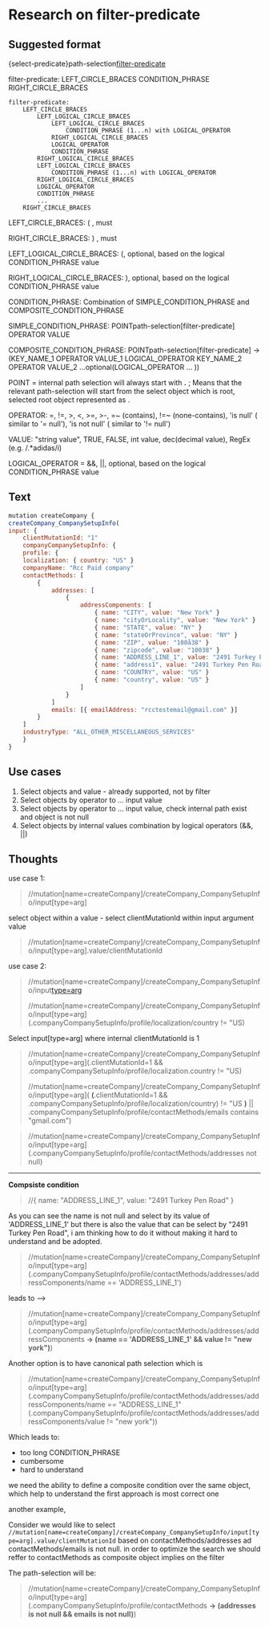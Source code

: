 
# Research on filter-predicate

## Suggested format
{select-predicate}path-selection[filter-predicate](filter-predicate)

filter-predicate: LEFT_CIRCLE_BRACES CONDITION_PHRASE RIGHT_CIRCLE_BRACES
```
filter-predicate: 
    LEFT_CIRCLE_BRACES
        LEFT_LOGICAL_CIRCLE_BRACES
            LEFT_LOGICAL_CIRCLE_BRACES 
                CONDITION_PHRASE (1...n) with LOGICAL_OPERATOR 
            RIGHT_LOGICAL_CIRCLE_BRACES 
            LOGICAL_OPERATOR 
            CONDITION_PHRASE
        RIGHT_LOGICAL_CIRCLE_BRACES
        LEFT_LOGICAL_CIRCLE_BRACES
            CONDITION_PHRASE (1...n) with LOGICAL_OPERATOR
        RIGHT_LOGICAL_CIRCLE_BRACES
        LOGICAL_OPERATOR
        CONDITION_PHRASE
        ...
    RIGHT_CIRCLE_BRACES
```

LEFT_CIRCLE_BRACES: ( , must

RIGHT_CIRCLE_BRACES: ) , must

LEFT_LOGICAL_CIRCLE_BRACES: (, optional, based on the logical CONDITION_PHRASE value

RIGHT_LOGICAL_CIRCLE_BRACES: ), optional, based on the logical CONDITION_PHRASE value

CONDITION_PHRASE: Combination of SIMPLE_CONDITION_PHRASE and COMPOSITE_CONDITION_PHRASE

SIMPLE_CONDITION_PHRASE: POINTpath-selection[filter-predicate] OPERATOR VALUE

COMPOSITE_CONDITION_PHRASE: POINTpath-selection[filter-predicate] -> 
    (KEY_NAME_1 OPERATOR VALUE_1 
        LOGICAL_OPERATOR 
     KEY_NAME_2 OPERATOR VALUE_2 
     ...optional(LOGICAL_OPERATOR ... ))

POINT = internal path selection will always start with **.** ; Means that the relevant  path-selection will start from the select object which is root, selected root object represented as .

OPERATOR: =, !=, >, <, >=, >-, =~ (contains), !=~ (none-contains), 'is null' ( similar to '= null'), 'is not null' ( similar to '!= null')

VALUE: "string value", TRUE, FALSE, int value, dec(decimal value), RegEx (e.g. /.*adidas/i)

LOGICAL_OPERATOR = &&, ||, optional, based on the logical CONDITION_PHRASE value

## Text
```javascript
mutation createCompany {
createCompany_CompanySetupInfo(
input: {
    clientMutationId: "1"
    companyCompanySetupInfo: {
    profile: {
    localization: { country: "US" }
    companyName: "Rcc Paid company"
    contactMethods: [
        {
            addresses: [
                {
                    addressComponents: [
                        { name: "CITY", value: "New York" }
                        { name: "cityOrLocality", value: "New York" }
                        { name: "STATE", value: "NY" }
                        { name: "stateOrProvince", value: "NY" }
                        { name: "ZIP", value: "100å38" }
                        { name: "zipcode", value: "10038" }
                        { name: "ADDRESS_LINE_1", value: "2491 Turkey Pen Road" }
                        { name: "address1", value: "2491 Turkey Pen Road" }
                        { name: "COUNTRY", value: "US" }
                        { name: "country", value: "US" }
                    ]
                }
            ]
            emails: [{ emailAddress: "rcctestemail@gmail.com" }]
        }
    ]
    industryType: "ALL_OTHER_MISCELLANEOUS_SERVICES"
    }
}
```

## Use cases
1. Select objects and value - already  supported, not by filter
2. Select objects by operator to ... input value
3. Select objects by operator to ... input value, check internal path exist and object is not null
4. Select objects by internal values combination by logical operators (&&, ||)


## Thoughts
use case 1:
> //mutation[name=createCompany]/createCompany_CompanySetupInfo/input[type=arg]

select object within a value - select clientMutationId within input argument value
> //mutation[name=createCompany]/createCompany_CompanySetupInfo/input[type=arg].value/clientMutationId

use case 2:
> //mutation[name=createCompany]/createCompany_CompanySetupInfo/input[type=arg](.clientMutationId=1)
> 
> //mutation[name=createCompany]/createCompany_CompanySetupInfo/input[type=arg](.companyCompanySetupInfo/profile/localization/country != "US)

Select input[type=arg] where internal clientMutationId is 1
> //mutation[name=createCompany]/createCompany_CompanySetupInfo/input[type=arg](.clientMutationId=1 && .companyCompanySetupInfo/profile/localization.country != "US)
> 
> //mutation[name=createCompany]/createCompany_CompanySetupInfo/input[type=arg]( **(**.clientMutationId=1 
    && .companyCompanySetupInfo/profile/localization/country) != "US **)** 
    || .companyCompanySetupInfo/profile/contactMethods/emails contains "gmail.com")


> //mutation[name=createCompany]/createCompany_CompanySetupInfo/input[type=arg](.companyCompanySetupInfo/profile/contactMethods/addresses not null)

---------------
**Compsiste condition**

> //{ name: "ADDRESS_LINE_1", value: "2491 Turkey Pen Road" }

As you can see the name is not null and select by its value of 'ADDRESS_LINE_1' but there is also the value that can be select by "2491 Turkey Pen Road", i am thinking how to do it without making it hard to understand and be adopted.

> //mutation[name=createCompany]/createCompany_CompanySetupInfo/input[type=arg](.companyCompanySetupInfo/profile/contactMethods/addresses/addressComponents/name == 'ADDRESS_LINE_1')

leads to -->

> //mutation[name=createCompany]/createCompany_CompanySetupInfo/input[type=arg](.companyCompanySetupInfo/profile/contactMethods/addresses/addressComponents **-> (name == 'ADDRESS_LINE_1' && value != "new york")**)

Another option is to have canonical path selection which is 

> //mutation[name=createCompany]/createCompany_CompanySetupInfo/input[type=arg](.companyCompanySetupInfo/profile/contactMethods/addresses/addressComponents/name == "ADDRESS_LINE_1"(.companyCompanySetupInfo/profile/contactMethods/addresses/addressComponents/value != "new york"))

Which leads to:
- too long CONDITION_PHRASE
- cumbersome
- hard to understand

we need the ability to define a composite condition over the same object, which help to understand the first approach is most correct one

another example,

Consider we would like to select ```//mutation[name=createCompany]/createCompany_CompanySetupInfo/input[type=arg].value/clientMutationId``` based on
contactMethods/addresses ad contactMethods/emails is not null.
in order to optimize the search we should reffer to contactMethods as composite object implies on the filter

The path-selection will be:

> //mutation[name=createCompany]/createCompany_CompanySetupInfo/input[type=arg](.companyCompanySetupInfo/profile/contactMethods **-> (addresses is not null && emails is not null)**)
